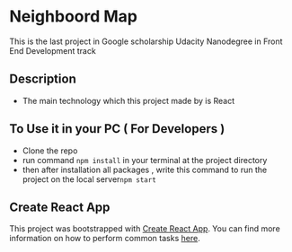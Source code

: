 # Neighboord Map
This is the last project in Google scholarship Udacity Nanodegree in Front End Development track

## Description
* The main technology which this project made by is React



## To Use it in your PC ( For Developers ) 
* Clone the repo
* run command `npm install` in your terminal at the project directory 
* then after installation all packages , write this command to run the project on the local server`npm start` 

## Create React App

This project was bootstrapped with [Create React App](https://github.com/facebookincubator/create-react-app). You can find more information on how to perform common tasks [here](https://github.com/facebookincubator/create-react-app/blob/master/packages/react-scripts/template/README.md).

